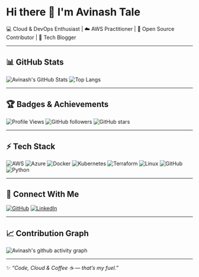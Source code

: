 # Hi there 👋 I'm Avinash Tale  

💻 Cloud & DevOps Enthusiast | ☁️ AWS Practitioner | 🚀 Open Source Contributor | 🎤 Tech Blogger  

---

## 📊 GitHub Stats
![Avinash's GitHub Stats](https://github-readme-stats.vercel.app/api?username=AvinashTale99&show_icons=true&theme=radical)
![Top Langs](https://github-readme-stats.vercel.app/api/top-langs/?username=AvinashTale99&layout=compact&theme=radical)

---

## 🏆 Badges & Achievements
![Profile Views](https://komarev.com/ghpvc/?username=AvinashTale99&label=Profile%20Views&color=0e75b6&style=flat)
![GitHub followers](https://img.shields.io/github/followers/AvinashTale99?label=Followers&style=social)
![GitHub stars](https://img.shields.io/github/stars/AvinashTale99?affiliations=OWNER%2CCOLLABORATOR&style=social)

---

## ⚡ Tech Stack
![AWS](https://img.shields.io/badge/AWS-FF9900?style=for-the-badge&logo=amazonaws&logoColor=white)
![Azure](https://img.shields.io/badge/Azure-0078D4?style=for-the-badge&logo=microsoftazure&logoColor=white)
![Docker](https://img.shields.io/badge/Docker-2496ED?style=for-the-badge&logo=docker&logoColor=white)
![Kubernetes](https://img.shields.io/badge/Kubernetes-326CE5?style=for-the-badge&logo=kubernetes&logoColor=white)
![Terraform](https://img.shields.io/badge/Terraform-7B42BC?style=for-the-badge&logo=terraform&logoColor=white)
![Linux](https://img.shields.io/badge/Linux-FCC624?style=for-the-badge&logo=linux&logoColor=black)
![GitHub](https://img.shields.io/badge/GitHub-181717?style=for-the-badge&logo=github&logoColor=white)
![Python](https://img.shields.io/badge/Python-3776AB?style=for-the-badge&logo=python&logoColor=white)

---

## 🔗 Connect With Me
[![GitHub](https://img.shields.io/badge/GitHub-100000?style=for-the-badge&logo=github&logoColor=white)](https://github.com/AvinashTale99)
[![LinkedIn](https://img.shields.io/badge/LinkedIn-blue?style=for-the-badge&logo=linkedin)](https://www.linkedin.com/in/avinash-tale-3348b7217)

---

## 📈 Contribution Graph
![Avinash's github activity graph](https://github-readme-activity-graph.vercel.app/graph?username=AvinashTale99&theme=rogue)

---

✨ *“Code, Cloud & Coffee ☕ — that’s my fuel.”*  
